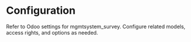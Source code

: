 # Configuration

Refer to Odoo settings for mgmtsystem_survey. Configure related models, access rights, and options as needed.
